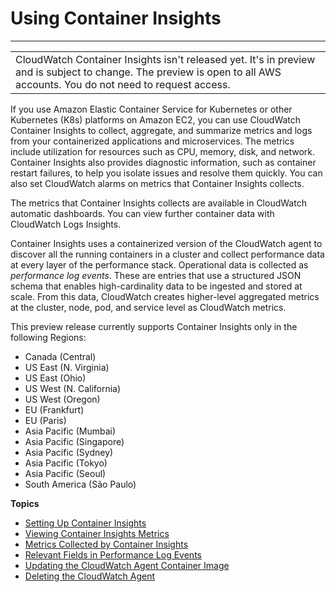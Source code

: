 # Using Container Insights<a name="ContainerInsights"></a>


****  

|  | 
| --- |
| CloudWatch Container Insights isn't released yet\. It's in preview and is subject to change\. The preview is open to all AWS accounts\. You do not need to request access\. | 

If you use Amazon Elastic Container Service for Kubernetes or other Kubernetes \(K8s\) platforms on Amazon EC2, you can use CloudWatch Container Insights to collect, aggregate, and summarize metrics and logs from your containerized applications and microservices\. The metrics include utilization for resources such as CPU, memory, disk, and network\. Container Insights also provides diagnostic information, such as container restart failures, to help you isolate issues and resolve them quickly\. You can also set CloudWatch alarms on metrics that Container Insights collects\.

The metrics that Container Insights collects are available in CloudWatch automatic dashboards\. You can view further container data with CloudWatch Logs Insights\.

Container Insights uses a containerized version of the CloudWatch agent to discover all the running containers in a cluster and collect performance data at every layer of the performance stack\. Operational data is collected as *performance log events*\. These are entries that use a structured JSON schema that enables high\-cardinality data to be ingested and stored at scale\. From this data, CloudWatch creates higher\-level aggregated metrics at the cluster, node, pod, and service level as CloudWatch metrics\.

This preview release currently supports Container Insights only in the following Regions:
+ Canada \(Central\)
+ US East \(N\. Virginia\)
+ US East \(Ohio\)
+ US West \(N\. California\)
+ US West \(Oregon\)
+ EU \(Frankfurt\)
+ EU \(Paris\)
+ Asia Pacific \(Mumbai\)
+ Asia Pacific \(Singapore\)
+ Asia Pacific \(Sydney\)
+ Asia Pacific \(Tokyo\)
+ Asia Pacific \(Seoul\)
+ South America \(São Paulo\)

**Topics**
+ [Setting Up Container Insights](deploy-container-insights.md)
+ [Viewing Container Insights Metrics](Container-Insights-view-metrics.md)
+ [Metrics Collected by Container Insights](Container-Insights-metrics.md)
+ [Relevant Fields in Performance Log Events](Container-Insights-reference-performance-entries.md)
+ [Updating the CloudWatch Agent Container Image](ContainerInsights-update-image.md)
+ [Deleting the CloudWatch Agent](ContainerInsights-delete-agent.md)